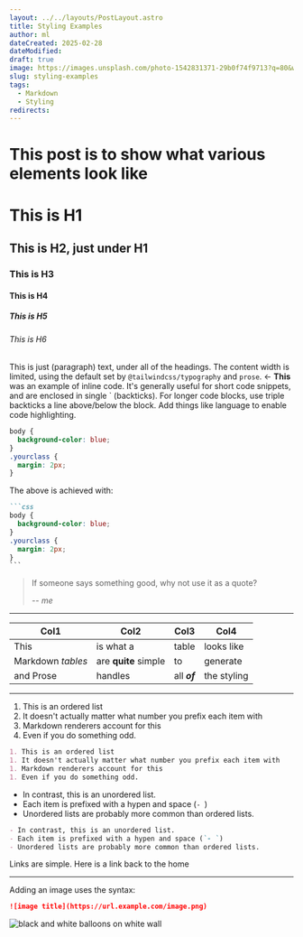 ```yaml
---
layout: ../../layouts/PostLayout.astro
title: Styling Examples
author: ml
dateCreated: 2025-02-28
dateModified:
draft: true
image: https://images.unsplash.com/photo-1542831371-29b0f74f9713?q=80&w=1000&auto=format&fit=crop&ixlib=rb-4.0.3&ixid=M3wxMjA3fDB8MHxwaG90by1wYWdlfHx8fGVufDB8fHx8fA%3D%3D
slug: styling-examples
tags:
  - Markdown
  - Styling
redirects:
---
```


# This post is to show what various elements look like

# This is H1

## This is H2, just under H1

### This is H3

#### This is H4

##### This is H5

###### This is H6

This is just (paragraph) text, under all of the headings. The content width is limited, using the default set by `@tailwindcss/typography` and `prose`. \<- **This** was an example of inline code. It's generally useful for short code snippets, and are enclosed in single ` (backticks). For longer code blocks, use triple backticks a line above/below the block. Add things like language to enable code highlighting.

```css
body {
  background-color: blue;
}
.yourclass {
  margin: 2px;
}
```

The above is achieved with:

````markdown
```css
body {
  background-color: blue;
}
.yourclass {
  margin: 2px;
}
```
````

> If someone says something good, why not use it as a quote?
>
> -- <cite>me</cite>

---

| Col1              | Col2                 | Col3         | Col4        |
| ----------------- | -------------------- | ------------ | ----------- |
| This              | is what a            | table        | looks like  |
| Markdown _tables_ | are **quite** simple | to           | generate    |
| and Prose         | handles              | all **_of_** | the styling |

---

1. This is an ordered list
1. It doesn't actually matter what number you prefix each item with
1. Markdown renderers account for this
1. Even if you do something odd.

```markdown
1. This is an ordered list
1. It doesn't actually matter what number you prefix each item with
1. Markdown renderers account for this
1. Even if you do something odd.
```

- In contrast, this is an unordered list.
- Each item is prefixed with a hypen and space (`- `)
- Unordered lists are probably more common than ordered lists.

```markdown
- In contrast, this is an unordered list.
- Each item is prefixed with a hypen and space (`- `)
- Unordered lists are probably more common than ordered lists.
```

Links are simple. Here is a link back to the home

---

Adding an image uses the syntax:

```markdown
![image title](https://url.example.com/image.png)
```

![black and white balloons on white wall](https://images.unsplash.com/photo-1626624340240-aadc087844fa?q=80&w=1000&auto=format&fit=crop&ixlib=rb-4.0.3&ixid=M3wxMjA3fDB8MHxwaG90by1wYWdlfHx8fGVufDB8fHx8fA%3D%3D)
